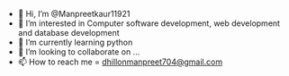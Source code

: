 - 👋 Hi, I’m @Manpreetkaur11921
- 👀 I’m interested in Computer software development, web development and database development
- 🌱 I’m currently learning python
- 💞️ I’m looking to collaborate on ...
- 📫 How to reach me = dhillonmanpreet704@gmail.com 

<!---
Manpreetkaur11921/Manpreetkaur11921 is a ✨ special ✨ repository because its `README.md` (this file) appears on your GitHub profile.
You can click the Preview link to take a look at your changes.
--->
